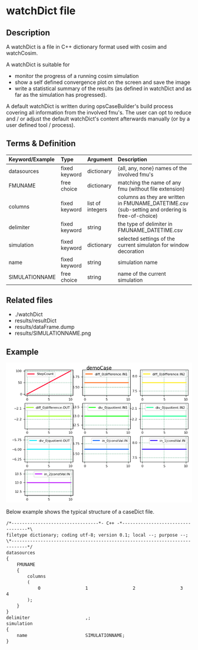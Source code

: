 # watchDict file

## Description

A watchDict is a file in C++ dictionary format used with cosim and watchCosim.

A watchDict is suitable for
* monitor the progress of a running cosim simulation
* show a self defined convergence plot on the screen and save the image
* write a statistical summary of the results (as defined in watchDict and as far as the simulation has progressed).

A default watchDict is written during opsCaseBuilder's build process covering all information from the involved fmu's.
The user can opt to reduce and / or adjust the default watchDict's content afterwards manually (or by a user defined tool / process).

## Terms & Definition

| Keyword/Example | Type          | Argument           | Description |
| :-------------- | :------------ | :----------------- | :---------- |
| datasources     | fixed keyword | dictionary         | {all, any, none} names of the involved fmu's |
| FMUNAME         | free choice   | dictionary         | matching the name of any fmu (without file extension) |
| columns         | fixed keyword | list of integers   | columns as they are written in FMUNAME_DATETIME.csv (sub-setting and ordering is free-of-choice)  |
| delimiter       | fixed keyword | string             | the type of delimiter in FMUNAME_DATETIME.csv |
| simulation      | fixed keyword | dictionary         | selected settings of the current simulaton for window decoration |
| name            | fixed keyword | string             | simulation name |
| SIMULATIONNAME  | free choice   | string             | name of the current simulation |

## Related files
* ./watchDict
* results/resultDict
* results/dataFrame.dump
* results/SIMULATIONNAME.png

## Example

![convergence plot example](demoCase.png)

Below example shows the typical structure of a caseDict file.

~~~
/*---------------------------------*- C++ -*----------------------------------*\
filetype dictionary; coding utf-8; version 0.1; local --; purpose --;
\*----------------------------------------------------------------------------*/
datasources
{
    FMUNAME
    {
        columns
        (
            0                 1                 2                 3                 4
        );
    }
}
delimiter                     ,;
simulation
{
    name                      SIMULATIONNAME;
}
~~~
